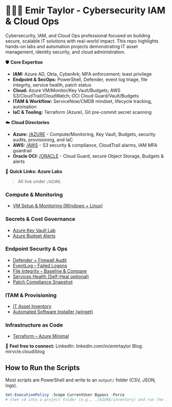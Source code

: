 # 👨🏾‍💻 Emir Taylor - Cybersecurity IAM & Cloud Ops

Cybersecurity, IAM, and Cloud Ops professional focused on building secure, scalable IT solutions with real-world impact. This repo highlights hands-on labs and automation projects demonstrating IT asset management, identity security, and cloud administration.

🛡️ **Core Expertise**  
- **IAM:** Azure AD, Okta, CyberArk; MFA enforcement; least privilege  
- **Endpoint & SecOps:** PowerShell, Defender, event log triage, file integrity, service health, patch status  
- **Cloud:** Azure VM/Monitor/Key Vault/Budgets; AWS S3/CloudTrail/CloudWatch; OCI Cloud Guard/Vault/Budgets  
- **ITAM & Workflow:** ServiceNow/CMDB mindset, lifecycle tracking, automation  
- **IaC & Tooling:** Terraform (Azure), Git pre-commit secret scanning

☁️ **Cloud Directories**
- **Azure:** [/AZURE](./AZURE) - Compute/Monitoring, Key Vault, Budgets, security audits, provisioning, and IaC  
- **AWS:** [/AWS](./AWS) - S3 security & compliance, CloudTrail alarms, IAM MFA guardrail  
- **Oracle OCI:** [/ORACLE](./ORACLE) - Cloud Guard, secure Object Storage, Budgets & alerts


📂 **Quick Links: Azure Labs**
> All live under `/AZURE`.

### Compute & Monitoring
- [VM Setup & Monitoring (Windows + Linux)](./AZURE/AzureVM/)

### Secrets & Cost Governance
- [Azure Key Vault Lab](./AZURE/AzureKeyVault-Lab/)
- [Azure Budget Alerts](./AZURE/Azure-Budget-Alerts/)

### Endpoint Security & Ops
- [Defender + Firewall Audit](./AZURE/DefenderFirewall-Audit/)
- [EventLog – Failed Logons](./AZURE/EventLog-FailedLogons/)
- [File Integrity – Baseline & Compare](./AZURE/FileIntegrity-Baseline/)
- [Services Health (Self-Heal optional)](./AZURE/Services-Health/)
- [Patch Compliance Snapshot](./AZURE/PatchCompliance-Snapshot/)

### ITAM & Provisioning
- [IT Asset Inventory](./AZURE/Inventory/)
- [Automated Software Installer (winget)](./AZURE/SoftwareInstaller/)

### Infrastructure as Code
- [Terraform – Azure Minimal](./AZURE/Terraform-Azure-Minimal/)


🔗 **Feel free to connect:**
LinkedIn: linkedin.com/in/emirtaylor
Blog: mirvcle.cloud/blog


## How to Run the Scripts
Most scripts are PowerShell and write to an `output/` folder (CSV, JSON, logs).

```powershell
Set-ExecutionPolicy -Scope CurrentUser Bypass -Force
# then cd into a project folder (e.g., ./AZURE/inventory) and run the .ps1


